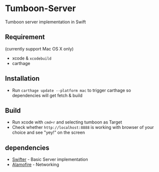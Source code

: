 # Tumboon-Server

Tumboon server implementation in Swift

## Requirement
(currently support Mac OS X only)
* xcode & `xcodebuild`
* carthage

## Installation
* Run `carthage update --platform mac` to trigger carthage so dependencies will get fetch & build

## Build
* Run xcode with `cmd+r` and selecting tumboon as Target
* Check whether `http://localhost:8888` is working with browser of your choice and see "yey!" on the screen

## dependencies
* [Swifter](https://github.com/httpswift/swifter) - Basic Server implementation
* [Alamofire](https://github.com/Alamofire/Alamofire) - Networking
